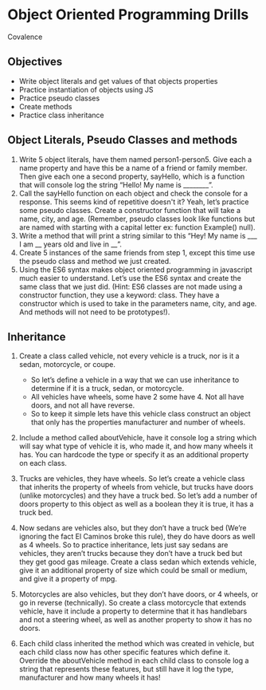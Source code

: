 
# Object Oriented Programming Drills

Covalence

## Objectives

- Write object literals and get values of that objects properties
- Practice instantiation of objects using JS
- Practice pseudo classes
- Create methods
- Practice class inheritance

## Object Literals, Pseudo Classes and methods

1. Write 5 object literals, have them named person1-person5. Give each a name property and have this be a name of a friend or family member. Then give each one a second property, sayHello, which is a function that will console log the string “Hello! My name is ________”.
1. Call the sayHello function on each object and check the console for a response. This seems kind of repetitive doesn't it? Yeah, let’s practice some pseudo classes. Create a constructor function that will take a name, city, and age. (Remember, pseudo classes look like functions but are named with starting with a capital letter ex: function Example() null).
1. Write a method that will print a string similar to this “Hey! My name is ___ I am __ years old and live in __”.
1. Create 5 instances of the same friends from step 1, except this time use the pseudo class and method we just created.
1. Using the ES6 syntax makes object oriented programming in javascript much easier to understand. Let’s use the ES6 syntax and create the same class that we just did. (Hint: ES6 classes are not made using a constructor function, they use a keyword: class. They have a constructor which is used to take in the parameters name, city, and age. And methods will not need to be prototypes!).

## Inheritance

1. Create a class called vehicle, not every vehicle is a truck, nor is it a sedan, motorcycle, or coupe.
   - So let’s define a vehicle in a way that we can use inheritance to determine if it is a truck, sedan, or motorcycle.
   - All vehicles have wheels, some have 2 some have 4. Not all have doors, and not all have reverse.
   - So to keep it simple lets have this vehicle class construct an object that only has the properties manufacturer and number of wheels.

1. Include a method called aboutVehicle, have it console log a string which will say what type of vehicle it is, who made it, and how many wheels it has. You can hardcode the type or specify it as an additional property on each class.
1. Trucks are vehicles, they have wheels. So let’s create a vehicle class that inherits the property of wheels from vehicle, but trucks have doors (unlike motorcycles) and they have a truck bed. So let’s add a number of doors property to this object as well as a boolean they it is true, it has a truck bed.
1. Now sedans are vehicles also, but they don’t have a truck bed (We’re ignoring the fact El Caminos broke this rule), they do have doors as well as 4 wheels. So to practice inheritance, lets just say sedans are vehicles, they aren’t trucks because they don’t have a truck bed but they get good gas mileage. Create a class sedan which extends vehicle, give it an additional property of size which could be small or medium, and give it a property of mpg.
1. Motorcycles are also vehicles, but they don’t have doors, or 4 wheels, or go in reverse (technically). So create a class motorcycle that extends vehicle, have it include a property to determine that it has handlebars and not a steering wheel, as well as another property to show it has no doors.
1. Each child class inherited the method which was created in vehicle, but each child class now has other specific features which define it. Override the aboutVehicle method in each child class to console log a string that represents these features, but still have it log the type, manufacturer and how many wheels it has!

